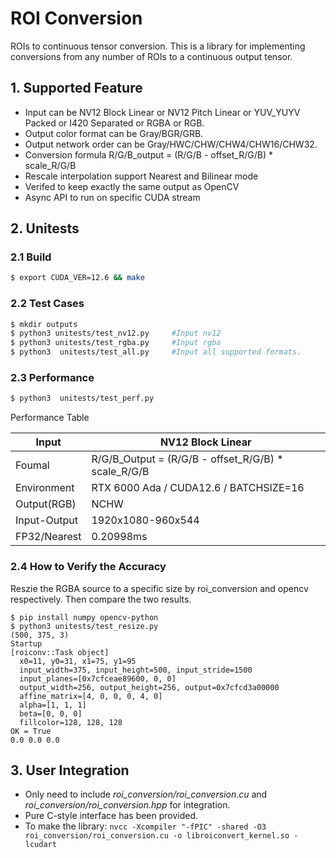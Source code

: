 # ROI Conversion
ROIs to continuous tensor conversion. This is a library for implementing conversions from any number of ROIs to a continuous output tensor.

## 1. Supported Feature
- Input can be NV12 Block Linear or NV12 Pitch Linear or YUV_YUYV Packed or I420 Separated or RGBA or RGB.
- Output color format can be Gray/BGR/GRB.
- Output network order can be Gray/HWC/CHW/CHW4/CHW16/CHW32.
- Conversion formula R/G/B_output = (R/G/B - offset_R/G/B) * scale_R/G/B
- Rescale interpolation support Nearest and Bilinear mode
- Verifed to keep exactly the same output as OpenCV
- Async API to run on specific CUDA stream

## 2. Unitests
### 2.1 Build
```bash
$ export CUDA_VER=12.6 && make
```

### 2.2 Test Cases
```bash
$ mkdir outputs
$ python3 unitests/test_nv12.py     #Input nv12
$ python3 unitests/test_rgba.py     #Input rgba
$ python3  unitests/test_all.py     #Input all supported formats.
```

### 2.3 Performance

```bash
$ python3  unitests/test_perf.py
```
Performance Table
<table>
<thead>
  <tr>
    <th>Input</th>
    <th colspan="6">NV12 Block Linear</th>
  </tr>
</thead>
<tbody>
  <tr>
    <td>Foumal</td>
    <td colspan="6">R/G/B_Output = (R/G/B - offset_R/G/B) * scale_R/G/B</td>
  </tr>
  <tr>
    <td>Environment</td>
    <td colspan="6">RTX 6000 Ada / CUDA12.6 / BATCHSIZE=16</td>
  </tr>
  <tr>
    <td>Output(RGB)</td>
    <td>NCHW</td>
  </tr>
  <tr>
    <td>Input-Output</td>
    <td>1920x1080-960x544</td>
  </tr>
  <tr>
    <td>FP32/Nearest</td>
    <td>0.20998ms</td>
  </tr>
</tbody>
</table>

### 2.4 How to Verify the Accuracy
Reszie the RGBA source to a specific size by roi_conversion and opencv respectively. Then compare the two results.
```
$ pip install numpy opencv-python
$ python3 unitests/test_resize.py
(500, 375, 3)
Startup
[roiconv::Task object]
  x0=11, y0=31, x1=75, y1=95
  input_width=375, input_height=500, input_stride=1500
  input_planes=[0x7cfceae89600, 0, 0]
  output_width=256, output_height=256, output=0x7cfcd3a00000
  affine_matrix=[4, 0, 0, 0, 4, 0]
  alpha=[1, 1, 1]
  beta=[0, 0, 0]
  fillcolor=128, 128, 128
OK = True
0.0 0.0 0.0
```

## 3. User Integration
- Only need to include *roi_conversion/roi_conversion.cu* and *roi_conversion/roi_conversion.hpp* for integration.
- Pure C-style interface has been provided.
- To make the library: `nvcc -Xcompiler "-fPIC" -shared -O3 roi_conversion/roi_conversion.cu -o libroiconvert_kernel.so -lcudart`
